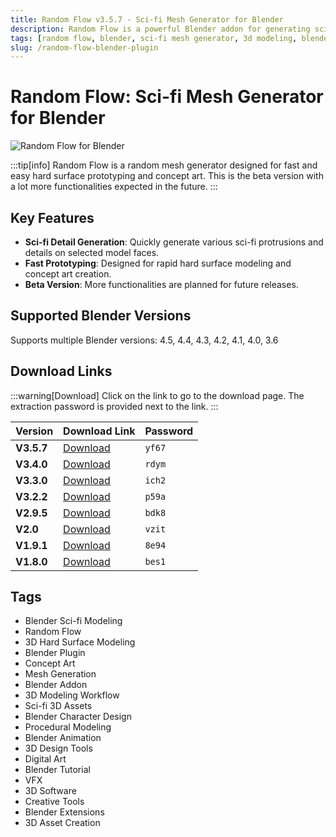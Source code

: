 ```yaml
---
title: Random Flow v3.5.7 - Sci-fi Mesh Generator for Blender
description: Random Flow is a powerful Blender addon for generating sci-fi style mesh details. Learn about its features, installation process, and download links for various versions.
tags: [random flow, blender, sci-fi mesh generator, 3d modeling, blender plugin, hard surface modeling, concept art, blender addon]
slug: /random-flow-blender-plugin
---
```


# Random Flow: Sci-fi Mesh Generator for Blender

![Random Flow for Blender](https://www.gfxcamp.com/wp-content/uploads/2021/10/Random-Flow-v1.0.0-Script-Addon-for-Blender.jpg)

:::tip[info]
Random Flow is a random mesh generator designed for fast and easy hard surface prototyping and concept art. This is the beta version with a lot more functionalities expected in the future.
:::

## Key Features

- **Sci-fi Detail Generation**: Quickly generate various sci-fi protrusions and details on selected model faces.
- **Fast Prototyping**: Designed for rapid hard surface modeling and concept art creation.
- **Beta Version**: More functionalities are planned for future releases.

## Supported Blender Versions

Supports multiple Blender versions: 4.5, 4.4, 4.3, 4.2, 4.1, 4.0, 3.6

  
## Download Links
:::warning[Download]
Click on the link to go to the download page. The extraction password is provided next to the link.
:::

| Version    | Download Link                                                              | Password |
|------------|----------------------------------------------------------------------------|----------|
| **V3.5.7** | [Download](https://pan.baidu.com/s/199JlFeMSbcSuHyi-PGkO6g?pwd=yf67)        | `yf67`   |
| **V3.4.0** | [Download](https://pan.baidu.com/s/1n9l1OyGoEAdTke66knCagA?pwd=rdym)        | `rdym`   |
| **V3.3.0** | [Download](https://pan.baidu.com/s/1HqL9rb7UX3pMdZp0_Y88yg?pwd=ich2)        | `ich2`   |
| **V3.2.2** | [Download](https://pan.baidu.com/s/1koL2NISShZnx_VfcsDBMYw?pwd=p59a)        | `p59a`   |
| **V2.9.5** | [Download](https://pan.baidu.com/s/1hlPiEEWJ0n3KCtpU6RcmYw?pwd=bdk8)        | `bdk8`   |
| **V2.0**   | [Download](https://pan.baidu.com/s/1qeHY6j4e3JFIQwvksZE5Tw?pwd=vzit)        | `vzit`   |
| **V1.9.1** | [Download](https://pan.baidu.com/s/1DO6OLnXtePE97wSKizYLpA?pwd=8e94)        | `8e94`   |
| **V1.8.0** | [Download](https://pan.baidu.com/s/1oD-SQbkpebWyLT7LubjQ1w?pwd=bes1)        | `bes1`   |

## Tags

- Blender Sci-fi Modeling
- Random Flow
- 3D Hard Surface Modeling
- Blender Plugin
- Concept Art
- Mesh Generation
- Blender Addon
- 3D Modeling Workflow
- Sci-fi 3D Assets
- Blender Character Design
- Procedural Modeling
- Blender Animation
- 3D Design Tools
- Digital Art
- Blender Tutorial
- VFX
- 3D Software
- Creative Tools
- Blender Extensions
- 3D Asset Creation
